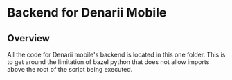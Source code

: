 # Backend for Denarii Mobile

## Overview

All the code for Denarii mobile's backend is located in this one folder. This is to get around the limitation of bazel python 
that does not allow imports above the root of the script being executed.